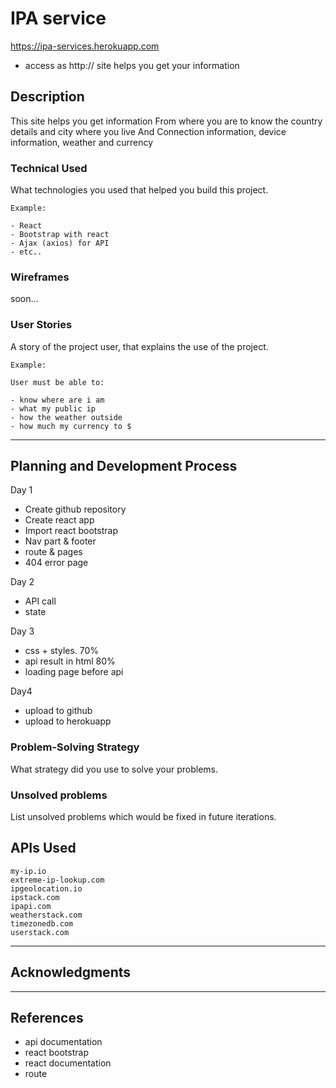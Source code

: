 # IPA service

https://ipa-services.herokuapp.com 
* access as http://
site helps you get your information

## Description

This site helps you get information
From where you are to know the country details and city where you live
And Connection information, device information, weather and currency

### Technical Used
What technologies you used that helped you build this project. 

```
Example:

- React
- Bootstrap with react
- Ajax (axios) for API
- etc..
```

### Wireframes

soon...

### User Stories

A story of the project user, that explains the use of the project.

```
Example:

User must be able to:

- know where are i am
- what my public ip
- how the weather outside
- how much my currency to $
```

---

## Planning and Development Process

Day 1
- Create github repository
- Create react app
- Import react bootstrap
- Nav part & footer
- route & pages
- 404 error page

Day 2
- API call
- state
 
Day 3
- css + styles. 70%
- api result in html 80%
- loading page before  api

Day4
- upload to github
- upload to herokuapp

### Problem-Solving Strategy

What strategy did you use to solve your problems.

### Unsolved problems

List unsolved problems which would be fixed in future iterations.

## APIs Used

```
my-ip.io
extreme-ip-lookup.com
ipgeolocation.io
ipstack.com
ipapi.com
weatherstack.com
timezonedb.com
userstack.com
```

---

## Acknowledgments


---

 ## References
- api documentation
 - react bootstrap
- react documentation
- route
